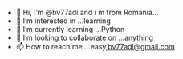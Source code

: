 - 👋 Hi, I’m @bv77adi and i m from Romania...
- 👀 I’m interested in ...learning
- 🌱 I’m currently learning ...Python
- 💞️ I’m looking to collaborate on ...anything  
- 📫 How to reach me ...easy,bv77adi@gmail.com

<!---
bv77adi/bv77adi is a ✨ special ✨ repository because its `README.md` (this file) appears on your GitHub profile.
You can click the Preview link to take a look at your changes.
--->
